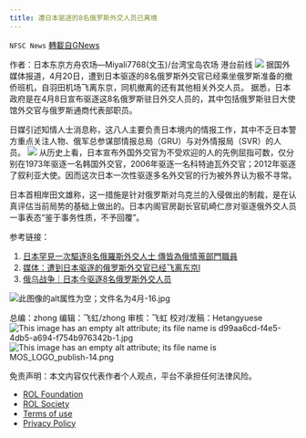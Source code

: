 ```yaml
---
title: 遭日本驱逐的8名俄罗斯外交人员已离境
---
```

`NFSC News` [轉載自GNews](https://gnews.org/zh-hans/2390053/)

作者：日本东京方舟农场—Miyali7768(文玉)/台湾宝岛农场 港台前线
 ![](https://assets.gnews.org/wp-content/uploads/2022/04/%E5%9B%BE%E6%A0%87-20.png) 
据国外媒体报道，4月20日，遭到日本驱逐的8名俄罗斯外交官已经乘坐俄罗斯准备的撤侨班机，自羽田机场飞离东京，同机撤离的还有其他相关外交人员。 据悉，日本政府是在4月8日宣布驱逐这8名俄罗斯驻日外交人员的，其中包括俄罗斯驻日大使馆外交官与俄罗斯通商代表部职员。
 
日媒引述知情人士消息称，这八人主要负责日本境内的情报工作，其中不乏日本警方重点关注人物、俄军总参谋部情报总局（GRU）与对外情报局（SVR）的人员。
 ![](https://assets.gnews.org/wp-content/uploads/2022/04/Capture00-54.jpg) 
从历史上看，日本宣布外国外交官为不受欢迎的人的先例屈指可数，仅分别在1973年驱逐一名韩国外交官，2006年驱逐一名科特迪瓦外交官；2012年驱逐了叙利亚大使。因而这次日本一次性驱逐多名外交官的行为被外界认为极不寻常。
 
日本首相岸田文雄称，这一措施是针对俄罗斯对乌克兰的入侵做出的制裁，是在认真评估当前局势的基础上做出的。日本内阁官房副长官矶崎仁彦对驱逐俄外交人员一事表态“鉴于事务性质，不予回覆”。
 
参考链接：
1. [日本罕見一次驅逐8名俄羅斯外交人士 傳皆為俄情蒐部門職員](https://news.ltn.com.tw/news/world/breakingnews/3899002)
2. [媒体：遭到日本驱逐的俄罗斯外交官已经飞离东京l](https://sputniknews.cn/20220420/1040996309.html)
3. [俄乌战争｜日本今驱逐8名俄罗斯外交人员](https://gnews.org/zh-hans/2378361/)
 
![此图像的alt属性为空；文件名为4月-16.jpg](https://assets.gnews.org/wp-content/uploads/2022/04/4%E6%9C%88-16.jpg)
 
总编：zhong
编辑：飞虹/zhong
审核：飞虹
校对/发稿：Hetangyuese
 ![This image has an empty alt attribute; its file name is d99aa6cd-f4e5-4db5-a694-f754b976342b-1.jpg](https://assets.gnews.org/wp-content/uploads/2022/03/d99aa6cd-f4e5-4db5-a694-f754b976342b-1.jpg) 
![This image has an empty alt attribute; its file name is MOS_LOGO_publish-14.png](https://assets.gnews.org/wp-content/uploads/2021/10/MOS_LOGO_publish-14.png)

免责声明：本文内容仅代表作者个人观点，平台不承担任何法律风险。
  
- [ROL Foundation](https://rolfoundation.org/)
- [ROL Society](https://rolsociety.org/)
- [Terms of use](https://gnews.org/terms-of-use-3/)
- [Privacy Policy](https://gnews.org/privacy-policy/)
